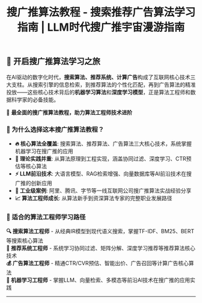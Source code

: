 ﻿---
home: true
title: 搜广推算法教程 - 搜索推荐广告算法学习指南 | LLM时代搜广推宇宙漫游指南

head:
  - - meta
    - name: "google-site-verification"
      content: "431dPlmPLI_tMk0x689xN33EgmntaQ94j76LmuoVdyU"
  - - meta
    - name: "description"
      content: "最全面的搜广推算法教程，涵盖搜索引擎、推荐系统、计算广告核心技术。从基础到进阶，包含协同过滤、深度学习、CTR预估、LLM应用等前沿算法。适合算法工程师、数据科学家学习提升。"
  - - meta
    - name: "keywords"
      content: "搜广推,搜索算法,推荐系统,计算广告,机器学习,深度学习,协同过滤,CTR预估,LLM,大语言模型,算法工程师,数据科学,人工智能,推荐算法,搜索引擎,广告算法"
  - - meta
    - property: "og:title"
      content: "搜广推宇宙漫游指南 - 最全面的搜索推荐广告算法教程"
  - - meta
    - property: "og:description"  
      content: "探索搜索、推荐、广告算法的迷人宇宙，从基础理论到工程实践，LLM时代的技术成长指南"
  - - meta
    - property: "og:type"
      content: "website"
  - - meta
    - name: "author"
      content: "柯慕灵"

config:
  - type: hero
    hero:
      name: 搜广推宇宙漫游指南
      text: LLM领航版
      tagline: 最全面的搜广推算法教程：搜索引擎、推荐系统、计算广告核心技术，LLM时代算法工程师必备指南！
      actions:
        - theme: brand
          text: 马上开始
          link: /zh/
          icon: material-symbols:rocket
        - theme: alt
          text: GitHub
          link: https://github.com/1985312383/search-rec-ads-cosmos-explorer
          icon: mdi-github
    background: tint-plate
    tintPlate: 210

  - type: features
    features:
      - title: 🔍 搜索引擎算法
        details: 从TF-IDF、BM25到BERT语义搜索，掌握搜索算法核心技术与现代搜索引擎架构设计
      - title: 🎯 推荐系统算法  
        details: 协同过滤、矩阵分解、深度学习推荐算法，构建个性化推荐系统的完整技术指南
      - title: 💰 计算广告算法
        details: CTR/CVR预估、智能出价、广告召回算法，精通计算广告核心技术与商业变现策略
      - title: 🤖 LLM 赋能
        details: 大语言模型如何革新搜广推场景，探索 AI 时代的新机遇与挑战
      - title: 📊 数据驱动
        details: A/B测试、指标体系、数据分析，用数据指导业务决策与优化
      - title: 🏗️ 系统架构
        details: 高并发、低延迟、可扩展，构建企业级搜广推系统的架构设计

  - type: text-image
    title: 📚 系统性学习路径
    description: 从零基础到专家级别，为你规划清晰的学习路线图
    image: /img/learning-path.jpeg
    #   dark: /images/learning-path-dark.svg
    list:
      - title: 基础算法篇
        description: 掌握机器学习、深度学习的核心算法原理
      - title: 工程实践篇  
        description: 学习大规模系统设计与工程实现技巧
      - title: 业务应用篇
        description: 了解真实业务场景中的问题与解决方案
      - title: 前沿探索篇
        description: 跟踪最新技术趋势与研究成果

  - type: image-text  
    title: 🚀 LLM 时代的新机遇
    description: 大语言模型正在重塑搜广推行业，让我们一起探索无限可能
    image: /img/llm-revolution.jpeg
      # light: /images/llm-revolution-light.svg  
      # dark: /images/llm-revolution-dark.svg
    list:
      - title: 智能检索增强
        description: RAG、向量检索、语义匹配等技术提升搜索体验
      - title: 个性化对话推荐
        description: 基于对话的推荐系统，让推荐更自然更精准
      - title: 创意广告生成
        description: 自动化广告创意生成，提升广告效果与用户体验
      - title: 多模态理解
        description: 图文音频多模态内容理解与生成能力

  - type: profile
    name: 柯慕灵
    description: 致力于让复杂的搜广推技术变得简单易懂，帮助每个人在 AI 时代找到自己的位置
    # avatar: /images/guide-avatar.png
    circle: true

  - type: custom
---

## 🌟 开启搜广推算法学习之旅

在AI驱动的数字化时代，**搜索算法、推荐系统、计算广告**构成了互联网核心技术三大支柱。从搜索引擎的信息检索，到推荐算法的个性化匹配，再到广告算法的精准投放——这些核心技术背后的**机器学习算法**和**深度学习模型**，正是算法工程师和数据科学家的必备技能。

🚀 **最全面的搜广推算法教程，助力算法工程师技术进阶**

### 🎯 为什么选择这本搜广推算法教程？

- **🔥 核心算法全覆盖**: 搜索算法、推荐算法、广告算法三大核心技术，系统掌握机器学习在搜广推的应用
- **🧠 理论实践并重**: 从算法原理到工程实现，涵盖协同过滤、深度学习、CTR预估等核心算法
- **⚡ LLM前沿技术**: 大语言模型、RAG检索增强、向量数据库等AI前沿技术在搜广推的创新应用  
- **💼 工业级案例**: 阿里、腾讯、字节等一线互联网公司搜广推算法实战经验分享
- **📈 算法工程师成长**: 从算法新手到资深算法专家的完整职业发展路径

### 🎪 适合的算法工程师学习路径

**🔍 搜索算法工程师** - 从经典IR模型到现代语义搜索，掌握TF-IDF、BM25、BERT等搜索核心算法  
**🎯 推荐系统工程师** - 系统学习协同过滤、矩阵分解、深度学习推荐等推荐算法核心技术  
**💰 广告算法工程师** - 精通CTR/CVR预估、智能出价、广告召回等计算广告核心算法  
**🚀 机器学习工程师** - 掌握LLM、向量检索、多模态等前沿AI技术在搜广推的应用实践

---
